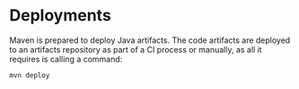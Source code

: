 # Deployments

Maven is prepared to deploy Java artifacts. The code artifacts are deployed to an artifacts repository as part of a CI process or manually, as all it requires is calling a command:

```bash
mvn deploy
```

